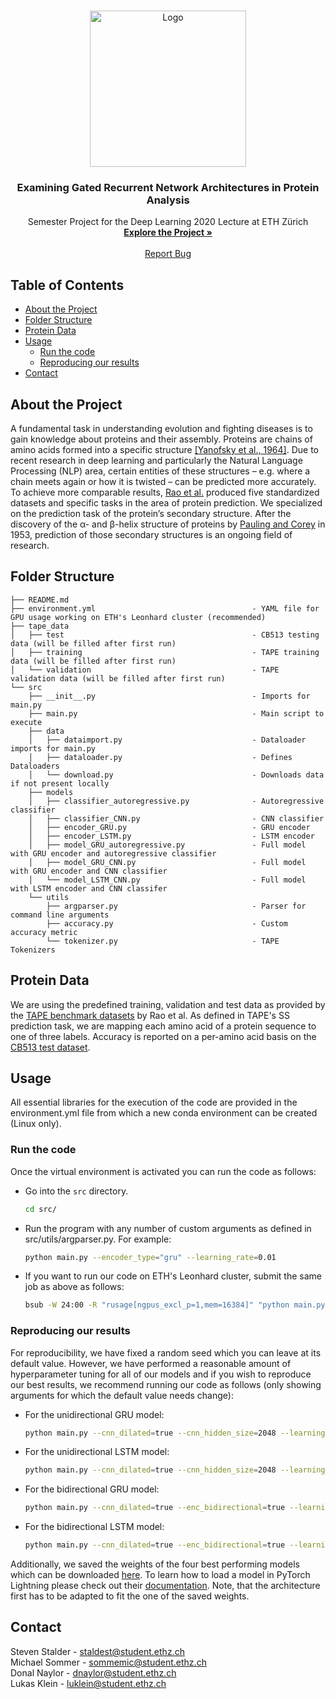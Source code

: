 

<br />
<p align="center">
  <a href="https://github.com/lukaskln/GRU-Protein-Analysis">
    <img src="https://miro.medium.com/max/680/1*b1zFnLOeM36CBsF4lA7pvQ.gif" alt="Logo" width="250"> 
  </a>

  <h3 align="center">Examining Gated Recurrent Network Architectures in Protein Analysis</h3>

  <p align="center">
    Semester Project for the Deep Learning 2020 Lecture at ETH Zürich
    <br />
    <a href="https://github.com/lukaskln/GRU-Protein-Analysis/tree/main/src"><strong>Explore the Project »</strong></a>
    <br />
    <br />
    <a href="https://github.com/lukaskln/GRU-Protein-Analysis/issues">Report Bug</a>
  </p>
</p>

## Table of Contents
* [About the Project](#about-the-project)
* [Folder Structure](#folder-structure)
* [Protein Data](#protein-data)
* [Usage](#usage)
  * [Run the code](#run-the-code)
  * [Reproducing our results](#reproducing-our-results)
* [Contact](#contact)

## About the Project

A fundamental task in understanding evolution and fighting diseases is to gain knowledge about proteins and their
assembly. Proteins are chains of amino acids formed into a specific structure [[Yanofsky et al., 1964]](https://doi.org/10.1126/science.146.3651.1593). Due to recent
research in deep learning and particularly the Natural Language Processing (NLP) area, certain entities of these structures
– e.g. where a chain meets again or how it is twisted – can be predicted more accurately. To achieve more
comparable results, [Rao et al.](https://www.biorxiv.org/content/early/2019/06/20/676825) produced five standardized datasets and specific tasks in the area of protein
prediction. We specialized on the prediction task of the protein’s secondary structure. After the discovery of the α- and β-helix structure of proteins by [Pauling and Corey](http://www.jstor.org/stable/88806) in 1953, prediction of those secondary structures is an ongoing field of research.

## Folder Structure
```
├── README.md
├── environment.yml                                   - YAML file for GPU usage working on ETH's Leonhard cluster (recommended)
├── tape_data                                             
│   ├── test                                          - CB513 testing data (will be filled after first run)
│   ├── training                                      - TAPE training data (will be filled after first run)
│   └── validation                                    - TAPE validation data (will be filled after first run)
└── src
    ├── __init__.py                                   - Imports for main.py
    ├── main.py                                       - Main script to execute
    ├── data
    │   ├── dataimport.py                             - Dataloader imports for main.py
    │   ├── dataloader.py                             - Defines Dataloaders
    │   └── download.py                               - Downloads data if not present locally
    ├── models
    │   ├── classifier_autoregressive.py              - Autoregressive classifier
    │   ├── classifier_CNN.py                         - CNN classifier
    │   ├── encoder_GRU.py                            - GRU encoder
    │   ├── encoder_LSTM.py                           - LSTM encoder
    │   ├── model_GRU_autoregressive.py               - Full model with GRU encoder and autoregressive classifier
    │   ├── model_GRU_CNN.py                          - Full model with GRU encoder and CNN classifier
    │   └── model_LSTM_CNN.py                         - Full model with LSTM encoder and CNN classifer
    └── utils
        ├── argparser.py                              - Parser for command line arguments
        ├── accuracy.py                               - Custom accuracy metric
        └── tokenizer.py                              - TAPE Tokenizers
```

## Protein Data

We are using the predefined training, validation and test data as provided by the [TAPE benchmark datasets](https://github.com/songlab-cal/tape#data) by Rao et al. As defined in TAPE's SS prediction task, we are mapping each amino acid of a protein sequence to one of three labels. Accuracy is reported on a per-amino acid basis on the [CB513 test dataset](https://onlinelibrary.wiley.com/doi/full/10.1002/%28SICI%291097-0134%2819990301%2934%3A4%3C508%3A%3AAID-PROT10%3E3.0.CO%3B2-4).

## Usage

All essential libraries for the execution of the code are provided in the environment.yml file from which a new conda environment can be created (Linux only).

### Run the code

Once the virtual environment is activated you can run the code as follows:

- Go into the `src` directory.
  ```sh
  cd src/
  ```
- Run the program with any number of custom arguments as defined in src/utils/argparser.py. For example:
  ```sh
  python main.py --encoder_type="gru" --learning_rate=0.01
  ```
- If you want to run our code on ETH's Leonhard cluster, submit the same job as above as follows:
  ```sh
  bsub -W 24:00 -R "rusage[ngpus_excl_p=1,mem=16384]" "python main.py --encoder_type="gru" --learning_rate=0.01"
  ```

### Reproducing our results

For reproducibility, we have fixed a random seed which you can leave at its default value. However, we have performed a reasonable amount of hyperparameter tuning for all of our models and if you wish to reproduce our best results, we recommend running our code as follows (only showing arguments for which the default value needs change):

- For the unidirectional GRU model:
  ```sh
  python main.py --cnn_dilated=true --cnn_hidden_size=2048 --learning_rate=0.01
  ```
- For the unidirectional LSTM model:
  ```sh
  python main.py --cnn_dilated=true --cnn_hidden_size=2048 --learning_rate=0.01 --encoder_type="lstm"
  ```
- For the bidirectional GRU model:
  ```sh
  python main.py --cnn_dilated=true --enc_bidirectional=true --learning_rate=0.1
  ```
- For the bidirectional LSTM model:
  ```sh
  python main.py --cnn_dilated=true --enc_bidirectional=true --learning_rate=0.1 --encoder_type="lstm"
  ```

Additionally, we saved the weights of the four best performing models which can be downloaded [here](https://polybox.ethz.ch/index.php/s/qSOcDy3MAh7uGeX/download). To learn how to load a model in PyTorch Lightning please check out their [documentation](https://pytorch-lightning.readthedocs.io/en/latest/weights_loading.html#checkpoint-loading). Note, that the architecture first has to be adapted to fit the one of the saved weights.

## Contact

Steven Stalder  - staldest@student.ethz.ch <br>
Michael Sommer  - sommemic@student.ethz.ch <br>
Donal Naylor  - dnaylor@student.ethz.ch <br>
Lukas Klein  - luklein@student.ethz.ch



